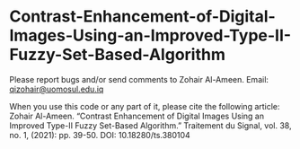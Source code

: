 # Contrast-Enhancement-of-Digital-Images-Using-an-Improved-Type-II-Fuzzy-Set-Based-Algorithm

Please report bugs and/or send comments to Zohair Al-Ameen.
Email: qizohair@uomosul.edu.iq

When you use this code or any part of it, please cite the following article:  
Zohair Al-Ameen. “Contrast Enhancement of Digital Images Using an Improved Type-II Fuzzy Set-Based Algorithm.” Traitement du Signal, vol. 38, no. 1, (2021): pp. 39-50. DOI: 10.18280/ts.380104
